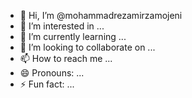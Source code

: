 - 👋 Hi, I’m @mohammadrezamirzamojeni
- 👀 I’m interested in ...
- 🌱 I’m currently learning ...
- 💞️ I’m looking to collaborate on ...
- 📫 How to reach me ...
- 😄 Pronouns: ...
- ⚡ Fun fact: ...

<!---
mohammadrezamirzamojeni/mohammadrezamirzamojeni is a ✨ special ✨ repository because its `README.md` (this file) appears on your GitHub profile.
You can click the Preview link to take a look at your changes.
--->
